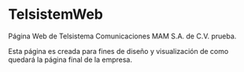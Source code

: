 # TelsistemWeb
Página Web de Telsistema Comunicaciones MAM S.A. de C.V. prueba.

Esta página es creada para fines de diseño y visualización de como quedará la página final de la empresa.
